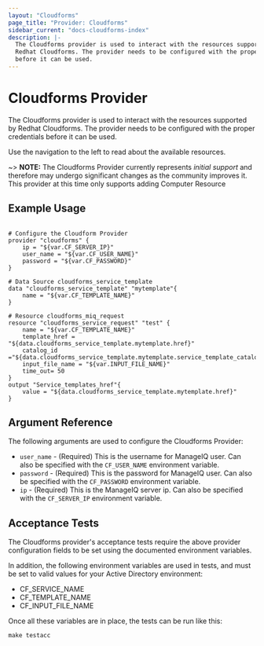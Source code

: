 ```yaml
---
layout: "Cloudforms"
page_title: "Provider: Cloudforms"
sidebar_current: "docs-cloudforms-index"
description: |-
  The Cloudforms provider is used to interact with the resources supported by
  Redhat Cloudforms. The provider needs to be configured with the proper credentials
  before it can be used.
---
```


# Cloudforms Provider

The Cloudforms provider is used to interact with the resources supported by Redhat Cloudforms. 
The provider needs to be configured with the proper credentials before it can be used.

Use the navigation to the left to read about the available resources.

~> **NOTE:** The Cloudforms Provider currently represents _initial support_
and therefore may undergo significant changes as the community improves it. This
provider at this time only supports adding Computer Resource

## Example Usage

```hcl

# Configure the Cloudform Provider
provider "cloudforms" {
	ip = "${var.CF_SERVER_IP}"
	user_name = "${var.CF_USER_NAME}"
	password = "${var.CF_PASSWORD}"
}

# Data Source cloudforms_service_template
data "cloudforms_service_template" "mytemplate"{
	name = "${var.CF_TEMPLATE_NAME}"
}

# Resource cloudforms_miq_request
resource "cloudforms_service_request" "test" {	
 	name = "${var.CF_TEMPLATE_NAME}"
 	template_href = "${data.cloudforms_service_template.mytemplate.href}"
 	catalog_id ="${data.cloudforms_service_template.mytemplate.service_template_catalog_id}"
 	input_file_name = "${var.INPUT_FILE_NAME}"
 	time_out= 50
}
output "Service_templates_href"{
	value = "${data.cloudforms_service_template.mytemplate.href}"
}

```

## Argument Reference

The following arguments are used to configure the Cloudforms Provider:

* `user_name` - (Required) This is the username for ManageIQ user. Can also
  be specified with the `CF_USER_NAME` environment variable.
* `password` - (Required) This is the password for ManageIQ user. Can
  also be specified with the `CF_PASSWORD` environment variable.
* `ip` - (Required) This is the ManageIQ server ip. Can also be specified with the `CF_SERVER_IP` environment
  variable.

## Acceptance Tests

The Cloudforms provider's acceptance tests require the above provider
configuration fields to be set using the documented environment variables.

In addition, the following environment variables are used in tests, and must be
set to valid values for your Active Directory environment:

 * CF\_SERVICE\_NAME
 * CF\_TEMPLATE\_NAME
 * CF\_INPUT\_FILE\_NAME
 
 

Once all these variables are in place, the tests can be run like this:

```
make testacc

```
